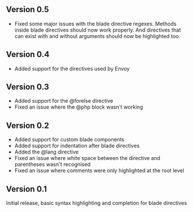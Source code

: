 ## Version 0.5

- Fixed some major issues with the blade directive regexes. Methods inside blade directives should now work properly. And directives that can exist with and without arguments should now be highlighted too.

## Version 0.4

- Added support for the directives used by Envoy

## Version 0.3

- Added support for the @forelse directive
- Fixed an issue where the @php block wasn't working

## Version 0.2

- Added support for custom blade components
- Added support for indentation after blade directives
- Added the @lang directive
- Fixed an issue where white space between the directive and parentheses wasn't recognised
- Fixed an issue where comments were only highlighted at the root level

## Version 0.1

Initial release, basic syntax highlighting and completion for blade directives
